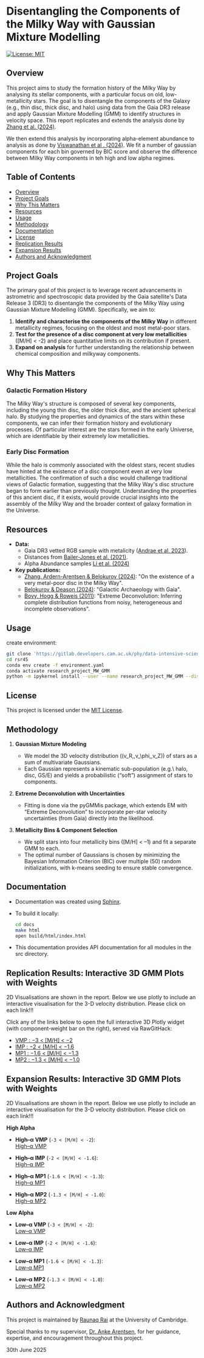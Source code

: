 # Disentangling the Components of the Milky Way with Gaussian Mixture Modelling

[![License: MIT](https://img.shields.io/badge/License-MIT-blue.svg)](https://opensource.org/licenses/MIT)


## Overview
This project aims to study the formation history of the Milky Way by analysing its stellar components, with a particular focus on old, low-metallicity stars. The goal is to disentangle the components of the Galaxy (e.g., thin disc, thick disc, and halo) using data from the Gaia DR3 release and apply Gaussian Mixture Modelling (GMM) to identify structures in velocity space. This report replicates and extends the analysis done by [Zhang et al. (2024)](https://arxiv.org/pdf/2311.09294).

We then extend this analysis by incorporating alpha-element abundance to analysis as done by [Viswanathan et al . (2024)](https://arxiv.org/abs/2411.12165). We fit a number of gaussian components for each bin governed by BIC score and observe the difference between Milky Way components in teh high and low alpha regimes.


## Table of Contents
- [Overview](#overview)
- [Project&nbsp;Goals](#project-goals)
- [Why&nbsp;This&nbsp;Matters](#why-this-matters)
- [Resources](#resources)
- [Usage](#usage)
- [Methodology](#methodology)
- [Documentation](#documentation)
- [License](#license)
- [Replication&nbsp;Results](#replication-results-interactive-3d-gmm-plots-with-weights)
- [Expansion&nbsp;Results](#expansion-results-interactive-3d-gmm-plots-with-weights)
- [Authors and Acknowledgment](#authors-and-acknowledgment)

## Project Goals

The primary goal of this project is to leverage recent advancements in astrometric and spectroscopic data provided by the Gaia satellite's Data Release 3 (DR3) to disentangle the components of the Milky Way using Gaussian Mixture Modelling (GMM). Specifically, we aim to:

1. **Identify and characterise the components of the Milky Way** in different metallicity regimes, focusing on the oldest and most metal-poor stars.
2. **Test for the presence of a disc component at very low metallicities** ([M/H] < -2) and place quantitative limits on its contribution if present.
3. **Expand on analysis** for further understanding the relationship between chemical composition and milkyway components.

## Why This Matters

### Galactic Formation History
The Milky Way's structure is composed of several key components, including the young thin disc, the older thick disc, and the ancient spherical halo. By studying the properties and dynamics of the stars within these components, we can infer their formation history and evolutionary processes. Of particular interest are the stars formed in the early Universe, which are identifiable by their extremely low metallicities. 

### Early Disc Formation
While the halo is commonly associated with the oldest stars, recent studies have hinted at the existence of a disc component even at very low metallicities. The confirmation of such a disc would challenge traditional views of Galactic formation, suggesting that the Milky Way's disc structure began to form earlier than previously thought. Understanding the properties of this ancient disc, if it exists, would provide crucial insights into the assembly of the Milky Way and the broader context of galaxy formation in the Universe.

## Resources

- **Data:**
  - Gaia DR3 vetted RGB sample with metalicity ([Andrae et al. 2023](https://zenodo.org/records/7945154)).
  - Distances from [Bailer-Jones et al. (2021)](https://ui.adsabs.harvard.edu/abs/2021AJ....161..147B/abstract).
  - Alpha Abundance samples [Li et al. (2024)](https://arxiv.org/abs/2309.14294)
- **Key publications:**
  - [Zhang, Ardern-Arentsen & Belokurov (2024)](https://arxiv.org/pdf/2311.09294): "On the existence of a very metal-poor disc in the Milky Way".
  - [Belokurov & Deason (2024)](https://arxiv.org/pdf/2402.12443): "Galactic Archaeology with Gaia".
  - [Bovy, Hogg & Roweis (2011)](https://projecteuclid.org/journals/annals-of-applied-statistics/volume-5/issue-2B/Extreme-deconvolution--Inferring-complete-distribution-functions-from-noisy-heterogeneous/10.1214/10-AOAS439.full): "Extreme Deconvolution: Inferring complete distribution functions from noisy, heterogeneous and incomplete observations".

## Usage

create environment:

```bash
git clone 'https://gitlab.developers.cam.ac.uk/phy/data-intensive-science-mphil/assessments/projects/rsr45.git'
cd rsr45
conda env create -f environment.yaml
conda activate research_project_MW_GMM
python -m ipykernel install --user --name research_project_MW_GMM --display-name "research_project_MW_GMM"
```

## License

This project is licensed under the [MIT License](https://opensource.org/licenses/MIT).


## Methodology

1. **Gaussian Mixture Modeling**  
   - We model the 3D velocity distribution \((v_R,\,v_\phi,\,v_Z)\) of stars as a sum of multivariate Gaussians.  
   - Each Gaussian represents a kinematic sub-population (e.g.\ halo, disc, GS/E) and yields a probabilistic (“soft”) assignment of stars to components.  

2. **Extreme Deconvolution with Uncertainties**  
   - Fitting is done via the pyGMMis package, which extends EM with “Extreme Deconvolution” to incorporate per-star velocity uncertainties (from Gaia) directly into the likelihood.  

3. **Metallicity Bins & Component Selection**  
   - We split stars into four metallicity bins ([M/H] < –1) and fit a separate GMM to each.  
   - The optimal number of Gaussians is chosen by minimizing the Bayesian Information Criterion (BIC) over multiple (50) random initializations, with k-means seeding to ensure stable convergence.  

## Documentation

- Documentation was created using [Sphinx](https://www.sphinx-doc.org/).
- To build it locally:

  ```bash
  cd docs
  make html
  open build/html/index.html 
  ```

- This documentation provides API documentation for all modules in the src directory.

## Replication Results: Interactive 3D GMM Plots with Weights

2D Visualisations are shown in the report. Below we use plotly to include an interactive visualisation for the 3-D velocity distribution. Please click on each link!!!

Click any of the links below to open the full interactive 3D Plotly widget (with component‐weight bar on the right), served via RawGitHack:

- [VMP : −3 < [M/H] < −2](https://raw.githack.com/raunaq-rai/Disentangling-the-Milky-Way-using-GMM/main/figures/VMP__-3%5BM_H%5D-2.html)  
- [IMP : −2 < [M/H] < −1.6](https://raw.githack.com/raunaq-rai/Disentangling-the-Milky-Way-using-GMM/main/figures/IMP__-2%5BM_H%5D-1.6.html)  
- [MP1 : −1.6 < [M/H] < −1.3](https://raw.githack.com/raunaq-rai/Disentangling-the-Milky-Way-using-GMM/main/figures/MP1__-1.6%5BM_H%5D-1.3.html)  
- [MP2 : −1.3 < [M/H] < −1.0](https://raw.githack.com/raunaq-rai/Disentangling-the-Milky-Way-using-GMM/main/figures/MP2__-1.3%5BM_H%5D-1.0.html)  

## Expansion Results: Interactive 3D GMM Plots with Weights

2D Visualisations are shown in the report. Below we use plotly to include an interactive visualisation for the 3-D velocity distribution. Please click on each link!!!

**High Alpha**

- **High–α VMP** (`-3 < [M/H] < -2`):  
  [High–α VMP](https://raw.githack.com/raunaq-rai/Disentangling-the-Milky-Way-using-GMM/main/figures/VMP_high___-3[M_H]-2.html)

- **High–α IMP** (`-2 < [M/H] < -1.6`):  
  [High–α IMP](https://raw.githack.com/raunaq-rai/Disentangling-the-Milky-Way-using-GMM/main/figures/IMP_high___-2[M_H]-1.6.html)

- **High–α MP1** (`-1.6 < [M/H] < -1.3`):  
  [High–α MP1](https://raw.githack.com/raunaq-rai/Disentangling-the-Milky-Way-using-GMM/main/figures/MP1_high___-1.6[M_H]-1.3.html)

- **High–α MP2** (`-1.3 < [M/H] < -1.0`):  
  [High–α MP2](https://raw.githack.com/raunaq-rai/Disentangling-the-Milky-Way-using-GMM/main/figures/MP2_high___-1.3[M_H]-1.0.html)


**Low Alpha**

- **Low–α VMP** (`-3 < [M/H] < -2`):  
  [Low–α VMP](https://raw.githack.com/raunaq-rai/Disentangling-the-Milky-Way-using-GMM/main/figures/VMP_low____-3[M_H]-2.html)

- **Low–α IMP** (`-2 < [M/H] < -1.6`):  
  [Low–α IMP](https://raw.githack.com/raunaq-rai/Disentangling-the-Milky-Way-using-GMM/main/figures/IMP_low____-2[M_H]-1.6.html)

- **Low–α MP1** (`-1.6 < [M/H] < -1.3`):  
  [Low–α MP1](https://raw.githack.com/raunaq-rai/Disentangling-the-Milky-Way-using-GMM/main/figures/MP1_low____-1.6[M_H]-1.3.html)

- **Low–α MP2** (`-1.3 < [M/H] < -1.0`):  
  [Low–α MP2](https://raw.githack.com/raunaq-rai/Disentangling-the-Milky-Way-using-GMM/main/figures/MP2_low____-1.3[M_H]-1.0.html)


## Authors and Acknowledgment
This project is maintained by [Raunaq Rai](https://www.linkedin.com/in/raunaq-rai/) at the University of Cambridge.

Special thanks to my supervisor, [Dr. Anke Arentsen](https://www.ast.cam.ac.uk/people/anke.ardern-arentsen), for her guidance, expertise, and encouragement throughout this project.


30th June 2025

